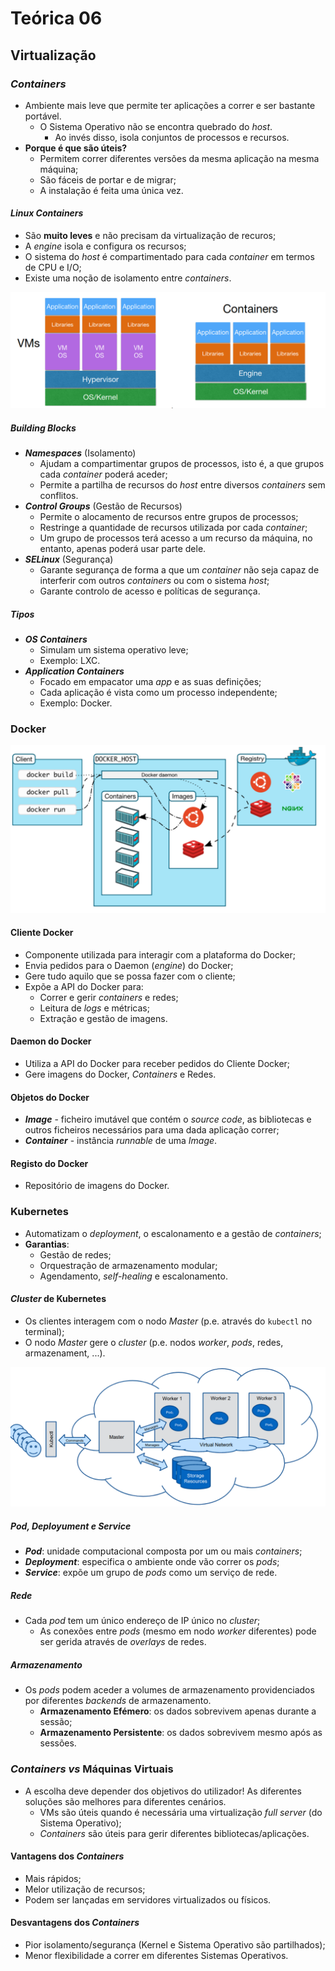 # Teórica 06

## Virtualização

### *Containers*

- Ambiente mais leve que permite ter aplicações a correr e ser bastante portável.
  - O Sistema Operativo não se encontra quebrado do *host*.
    - Ao invés disso, isola conjuntos de processos e recursos.
- **Porque é que são úteis?**
  - Permitem correr diferentes versões da mesma aplicação na mesma máquina;
  - São fáceis de portar e de migrar;
  - A instalação é feita uma única vez.

#### *Linux Containers*
- São **muito leves** e não precisam da virtualização de recuros;
- A *engine* isola e configura os recursos;
- O sistema do *host* é compartimentado para cada *container* em termos de CPU e I/O;
- Existe uma noção de isolamento entre *containers*.

![image Máquinas Virtuais vs Containers](images/vms_vs_containers.png)

##### *Building Blocks*

- ***Namespaces*** (Isolamento)
  - Ajudam a compartimentar grupos de processos, isto é, a que grupos cada *container* poderá aceder;
  - Permite a partilha de recursos do *host* entre diversos *containers* sem conflitos.
- ***Control Groups*** (Gestão de Recursos)
  - Permite o alocamento de recursos entre grupos de processos;
  - Restringe a quantidade de recursos utilizada por cada *container*;
  - Um grupo de processos terá acesso a um recurso da máquina, no entanto, apenas poderá usar parte dele.
- ***SELinux*** (Segurança)
  - Garante segurança de forma a que um *container* não seja capaz de interferir com outros *containers* ou com o sistema *host*;
  - Garante controlo de acesso e políticas de segurança.

##### Tipos

- ***OS Containers***
  - Simulam um sistema operativo leve;
  - Exemplo: LXC.
- ***Application Containers***
  - Focado em empacator uma *app* e as suas definições;
  - Cada aplicação é vista como um processo independente;
  - Exemplo: Docker.

### Docker

![image Docker](images/docker.png)

#### Cliente Docker

- Componente utilizada para interagir com a plataforma do Docker;
- Envia pedidos para o Daemon (*engine*) do Docker;
- Gere tudo aquilo que se possa fazer com o cliente;
- Expõe a API do Docker para:
  - Correr e gerir *containers* e redes;
  - Leitura de *logs* e métricas;
  - Extração e gestão de imagens.

#### Daemon do Docker

- Utiliza a API do Docker para receber pedidos do Cliente Docker;
- Gere imagens do Docker, *Containers* e Redes.

#### Objetos do Docker

- ***Image*** - ficheiro imutável que contém o *source code*, as bibliotecas e outros ficheiros necessários para uma dada aplicação correr;
- ***Container*** - instância *runnable* de uma *Image*.

#### Registo do Docker

- Repositório de imagens do Docker.

### Kubernetes

- Automatizam o *deployment*, o escalonamento e a gestão de *containers*;
- **Garantias**:
  - Gestão de redes;
  - Orquestração de armazenamento modular;
  - Agendamento, *self-healing* e escalonamento.

#### *Cluster* de Kubernetes

- Os clientes interagem com o nodo *Master* (p.e. através do `kubectl` no terminal);
- O nodo *Master* gere o *cluster* (p.e. nodos *worker*, *pods*, redes, armazenament, ...).

![image Cluster de Kubernetes](images/cluster_k8s.png)


##### *Pod*, *Deployument* e *Service*

- ***Pod***: unidade computacional composta por um ou mais *containers*;
- ***Deployment***: especifica o ambiente onde vão correr os *pods*;
- ***Service***: expõe um grupo de *pods* como um serviço de rede.

##### Rede

- Cada *pod* tem um único endereço de IP único no *cluster*;
  - As conexões entre *pods* (mesmo em nodo *worker* diferentes) pode ser gerida através de *overlays* de redes.

##### Armazenamento

- Os *pods* podem aceder a volumes de armazenamento providenciados por diferentes *backends* de armazenamento.
  - **Armazenamento Efémero**: os dados sobrevivem apenas durante a sessão;
  - **Armazenamento Persistente**: os dados sobrevivem mesmo após as sessões.

### *Containers vs* Máquinas Virtuais

- A escolha deve depender dos objetivos do utilizador! As diferentes soluções são melhores para diferentes cenários.
  - VMs são úteis quando é necessária uma virtualização *full server* (do Sistema Operativo);
  - *Containers* são úteis para gerir diferentes bibliotecas/aplicações.

#### Vantagens dos *Containers*

- Mais rápidos;
- Melor utilização de recursos;
- Podem ser lançadas em servidores virtualizados ou físicos.

#### Desvantagens dos *Containers*

- Pior isolamento/segurança (Kernel e Sistema Operativo são partilhados);
- Menor flexibilidade a correr em diferentes Sistemas Operativos.